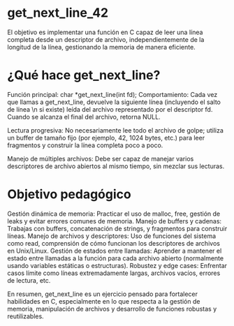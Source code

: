 # get_next_line_42

El objetivo es implementar una función en C capaz de leer una línea completa desde un descriptor de archivo, independientemente de la longitud de la línea, gestionando la memoria de manera eficiente.

# ¿Qué hace get_next_line?

Función principal: char *get_next_line(int fd);
Comportamiento: Cada vez que llamas a get_next_line, devuelve la siguiente línea (incluyendo el salto de línea \n si existe) leída del archivo representado por el descriptor fd. Cuando se alcanza el final del archivo, retorna NULL.

Lectura progresiva: No necesariamente lee todo el archivo de golpe; utiliza un buffer de tamaño fijo (por ejemplo, 42, 1024 bytes, etc.) para leer fragmentos y construir la línea completa poco a poco.

Manejo de múltiples archivos: Debe ser capaz de manejar varios descriptores de archivo abiertos al mismo tiempo, sin mezclar sus lecturas.

# Objetivo pedagógico

Gestión dinámica de memoria: Practicar el uso de malloc, free, gestión de leaks y evitar errores comunes de memoria.
Manejo de buffers y cadenas: Trabajas con buffers, concatenación de strings, y fragmentos para construir líneas.
Manejo de archivos y descriptores: Uso de funciones del sistema como read, comprensión de cómo funcionan los descriptores de archivos en Unix/Linux.
Gestión de estados entre llamadas: Aprender a mantener el estado entre llamadas a la función para cada archivo abierto (normalmente usando variables estáticas o estructuras).
Robustez y edge cases: Enfrentar casos límite como líneas extremadamente largas, archivos vacíos, errores de lectura, etc.

En resumen, get_next_line es un ejercicio pensado para fortalecer habilidades en C, especialmente en lo que respecta a la gestión de memoria, manipulación de archivos y desarrollo de funciones robustas y reutilizables.

